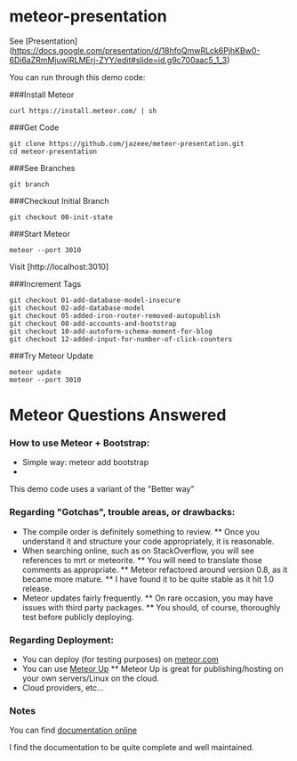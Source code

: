 # meteor-presentation

See [Presentation] (https://docs.google.com/presentation/d/18hfoQmwRLck6PjhKBw0-6Di6aZRmMjuwlRLMErj-ZYY/edit#slide=id.g9c700aac5_1_3)

You can run through this demo code:

###Install Meteor

    curl https://install.meteor.com/ | sh

###Get Code

    git clone https://github.com/jazeee/meteor-presentation.git
    cd meteor-presentation

###See Branches

    git branch

###Checkout Initial Branch

    git checkout 00-init-state

###Start Meteor

    meteor --port 3010

Visit [http://localhost:3010]

###Increment Tags

    git checkout 01-add-database-model-insecure
    git checkout 02-add-database-model
    git checkout 05-added-iron-router-removed-autopublish
    git checkout 08-add-accounts-and-bootstrap
    git checkout 10-add-autoform-schema-moment-for-blog
    git checkout 12-added-input-for-number-of-click-counters

###Try Meteor Update

    
	meteor update
	meteor --port 3010

# Meteor Questions Answered

### How to use Meteor + Bootstrap:

* Simple way: 
    meteor add bootstrap
* [Better way using Less]:(http://www.manuel-schoebel.com/blog/meteorjs-and-twitter-bootstrap---the-right-way)

This demo code uses a variant of the "Better way"

### Regarding "Gotchas", trouble areas, or drawbacks:

* The compile order is definitely something to review. 
** Once you understand it and structure your code appropriately, it is reasonable.
* When searching online, such as on StackOverflow, you will see references to mrt or meteorite. 
** You will need to translate those comments as appropriate. 
** Meteor refactored around version 0.8, as it became more mature. 
** I have found it to be quite stable as it hit 1.0 release.
* Meteor updates fairly frequently. 
** On rare occasion, you may have issues with third party packages. 
** You should, of course, thoroughly test before publicly deploying.

### Regarding Deployment:

* You can deploy (for testing purposes) on [meteor.com](http://meteortips.com/book/deployment/)
* You can use [Meteor Up](https://github.com/arunoda/meteor-up)
** Meteor Up is great for publishing/hosting on your own servers/Linux on the cloud.
* Cloud providers, etc...

### Notes
You can find [documentation online](http://docs.meteor.com/#/full/)

I find the documentation to be quite complete and well maintained.
